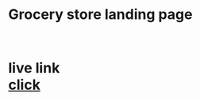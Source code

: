 <h1> Grocery store landing page </h1><br>
<h1>live link <br> <a href="https://grocery-store-eight.vercel.app/">click</a></h1>